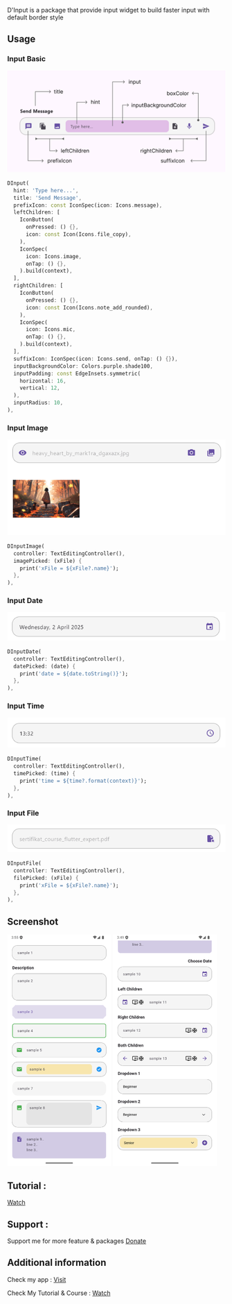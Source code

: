 D'Input is a package that provide input widget to build faster input with default border style

## Usage

### Input Basic

![alt](pic/d_input.png)

```dart
DInput(
  hint: 'Type here...',
  title: 'Send Message',
  prefixIcon: const IconSpec(icon: Icons.message),
  leftChildren: [
    IconButton(
      onPressed: () {},
      icon: const Icon(Icons.file_copy),
    ),
    IconSpec(
      icon: Icons.image,
      onTap: () {},
    ).build(context),
  ],
  rightChildren: [
    IconButton(
      onPressed: () {},
      icon: const Icon(Icons.note_add_rounded),
    ),
    IconSpec(
      icon: Icons.mic,
      onTap: () {},
    ).build(context),
  ],
  suffixIcon: IconSpec(icon: Icons.send, onTap: () {}),
  inputBackgroundColor: Colors.purple.shade100,
  inputPadding: const EdgeInsets.symmetric(
    horizontal: 16,
    vertical: 12,
  ),
  inputRadius: 10,
),
```

### Input Image

![alt](pic/d_input_image.png)

```dart
DInputImage(
  controller: TextEditingController(),
  imagePicked: (xFile) {
    print('xFile = ${xFile?.name}');
  },
),
```

### Input Date

![alt](pic/d_input_date.png)

```dart
DInputDate(
  controller: TextEditingController(),
  datePicked: (date) {
    print('date = ${date.toString()}');
  },
),
```

### Input Time

![alt](pic/d_input_time.png)

```dart
DInputTime(
  controller: TextEditingController(),
  timePicked: (time) {
    print('time = ${time?.format(context)}');
  },
),
```

### Input File

![alt](pic/d_input_file.png)

```dart
DInputFile(
  controller: TextEditingController(),
  filePicked: (xFile) {
    print('xFile = ${xFile?.name}');
  },
),
```

## Screenshot

<img src="https://raw.githubusercontent.com/indratrisnar/d_input/master/pic/sample1.png" alt="d_input1" width="240">
<img src="https://raw.githubusercontent.com/indratrisnar/d_input/master/pic/sample2.png" alt="d_input2" width="240">

## Tutorial :

[Watch](https://youtu.be/x457Q5tl_Lk)

## Support :

Support me for more feature & packages
[Donate](https://www.paypal.com/paypalme/indratrisnar)

## Additional information

Check my app : [Visit](https://indratrisnar.github.io/projects.html)

Check My Tutorial & Course : [Watch](https://www.youtube.com/channel/UC0d_xINEvCtlDCpWfBpnYpA)
